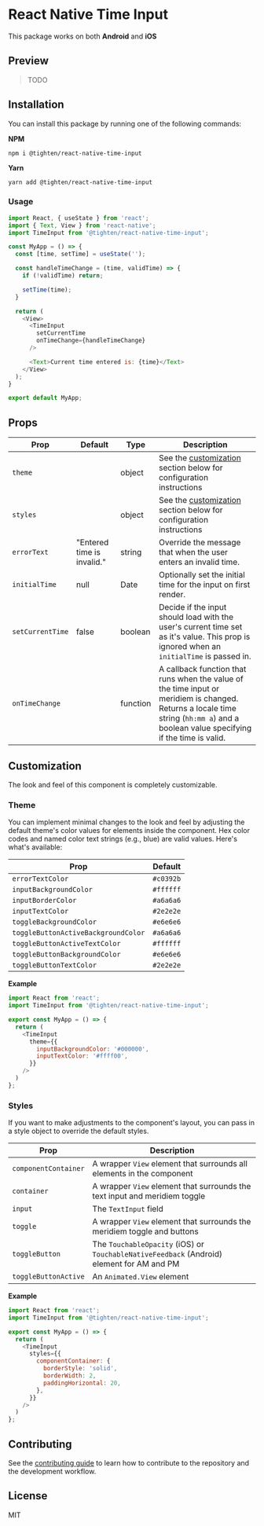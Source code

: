 # React Native Time Input

This package works on both **Android** and **iOS**

## Preview

> TODO

## Installation

You can install this package by running one of the following  commands:

**NPM**

`npm i @tighten/react-native-time-input`

**Yarn**

`yarn add @tighten/react-native-time-input`

### Usage

```js
import React, { useState } from 'react';
import { Text, View } from 'react-native';
import TimeInput from '@tighten/react-native-time-input';

const MyApp = () => {
  const [time, setTime] = useState('');

  const handleTimeChange = (time, validTime) => {
    if (!validTime) return;

    setTime(time);
  }

  return (
    <View>
      <TimeInput 
        setCurrentTime 
        onTimeChange={handleTimeChange} 
      />

      <Text>Current time entered is: {time}</Text>
    </View>
  );
}

export default MyApp;
```

## Props

| Prop         | Default     | Type        | Description |
| ------------ | ----------- | ----------- | ----------- |
| `theme` |  | object | See the [customization](#customization) section below for configuration instructions |
| `styles` |  | object | See the [customization](#customization) section below for configuration instructions |
| `errorText` | "Entered time is invalid." | string | Override the message that when the user enters an invalid time.  |
| `initialTime` | null | Date | Optionally set the initial time for the input on first render. |
| `setCurrentTime` | false | boolean | Decide if the input should load with the user's current time set as it's value. This prop is ignored when an `initialTime` is passed in. |
| `onTimeChange` | | function | A callback function that runs when the value of the time input or meridiem is changed. Returns a locale time string (`hh:mm a`) and a boolean value specifying if the time is valid. |

## Customization

The look and feel of this component is completely customizable.

### Theme

You can implement minimal changes to the look and feel by adjusting the default theme's color values for elements inside the component. Hex color codes and named color text strings (e.g., blue) are valid values. 
Here's what's available:

| Prop        | Default    |
| ----------- | ----------- |
| `errorTextColor`| `#c0392b` |
| `inputBackgroundColor`   | `#ffffff` |
| `inputBorderColor`   | `#a6a6a6` |
| `inputTextColor`   | `#2e2e2e` |
| `toggleBackgroundColor` | `#e6e6e6` |
| `toggleButtonActiveBackgroundColor` | `#a6a6a6` |
| `toggleButtonActiveTextColor` | `#ffffff` |
| `toggleButtonBackgroundColor` | `#e6e6e6` |
| `toggleButtonTextColor` | `#2e2e2e` |

**Example**

```js
import React from 'react';
import TimeInput from '@tighten/react-native-time-input';

export const MyApp = () => {
  return (
    <TimeInput 
      theme={{
        inputBackgroundColor: '#000000',
        inputTextColor: '#ffff00',
      }} 
    />
  )
};
```

### Styles

If you want to make adjustments to the component's layout, you can pass in a style object to override the default styles.

| Prop        | Description |
| ----------- | ----------- |
| `componentContainer`| A wrapper `View` element that surrounds all elements in the component |
| `container`   | A wrapper `View` element that surrounds the text input and meridiem toggle |
| `input`   | The `TextInput` field |
| `toggle`   | A wrapper `View` element that surrounds the meridiem toggle and buttons |
| `toggleButton` | The `TouchableOpacity` (iOS) or `TouchableNativeFeedback` (Android) element for AM and PM |
| `toggleButtonActive` | An `Animated.View` element |

**Example**

```js
import React from 'react';
import TimeInput from '@tighten/react-native-time-input';

export const MyApp = () => {
  return (
    <TimeInput 
      styles={{
        componentContainer: {
          borderStyle: 'solid',
          borderWidth: 2,
          paddingHorizontal: 20,
        },
      }} 
    />
  )
};
```

## Contributing

See the [contributing guide](CONTRIBUTING.md) to learn how to contribute to the repository and the development workflow.

## License

MIT
